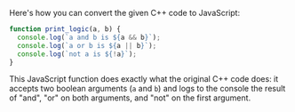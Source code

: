 Here's how you can convert the given C++ code to JavaScript:

```javascript
function print_logic(a, b) {
  console.log(`a and b is ${a && b}`);
  console.log(`a or b is ${a || b}`);
  console.log(`not a is ${!a}`);
}
```

This JavaScript function does exactly what the original C++ code does: it accepts two boolean arguments (`a` and `b`) and logs to the console the result of "and", "or" on both arguments, and "not" on the first argument.
